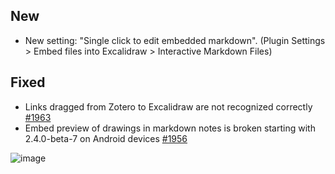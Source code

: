 ## New
- New setting: "Single click to edit embedded markdown". (Plugin Settings > Embed files into Excalidraw > Interactive Markdown Files)

## Fixed
- Links dragged from Zotero to Excalidraw are not recognized correctly [#1963](https://github.com/zsviczian/obsidian-excalidraw-plugin/issues/1963)
- Embed preview of drawings in markdown notes is broken starting with 2.4.0-beta-7 on Android devices [#1956](https://github.com/zsviczian/obsidian-excalidraw-plugin/issues/1956)

![image](https://github.com/user-attachments/assets/6c94bee3-f0b4-4883-a0a0-7c9c471a8894)
